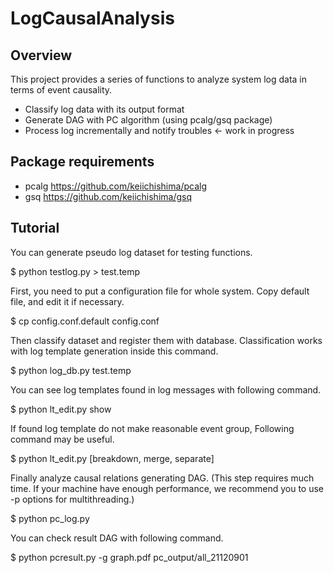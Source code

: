 # LogCausalAnalysis

## Overview

This project provides a series of functions to analyze 
system log data in terms of event causality.

* Classify log data with its output format
* Generate DAG with PC algorithm (using pcalg/gsq package)
* Process log incrementally and notify troubles <- work in progress

## Package requirements

* pcalg https://github.com/keiichishima/pcalg
* gsq https://github.com/keiichishima/gsq

## Tutorial

You can generate pseudo log dataset for testing functions.

$ python testlog.py > test.temp

First, you need to put a configuration file for whole system.
Copy default file, and edit it if necessary.

$ cp config.conf.default config.conf

Then classify dataset and register them with database.
Classification works with log template generation inside this command.

$ python log_db.py test.temp

You can see log templates found in log messages with following command.

$ python lt_edit.py show

If found log template do not make reasonable event group,
Following command may be useful.

$ python lt_edit.py [breakdown, merge, separate]

Finally analyze causal relations generating DAG.
(This step requires much time. If your machine have enough performance,
we recommend you to use -p options for multithreading.)

$ python pc_log.py

You can check result DAG with following command.

$ python pcresult.py -g graph.pdf pc_output/all_21120901

